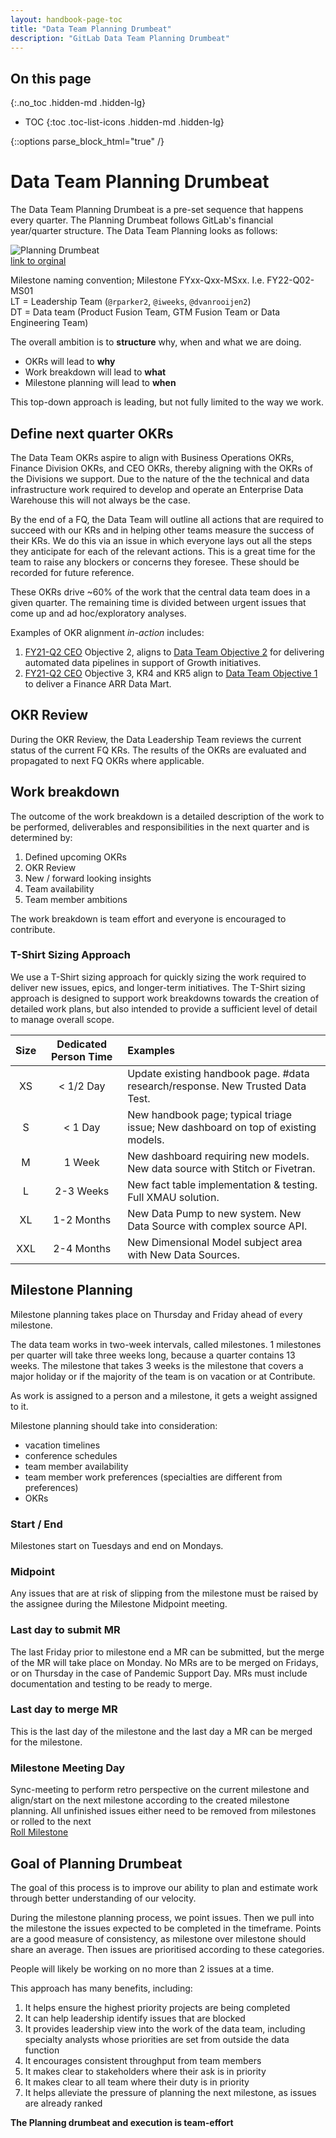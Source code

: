 ```yaml
---
layout: handbook-page-toc
title: "Data Team Planning Drumbeat"
description: "GitLab Data Team Planning Drumbeat"
---
```


## On this page
{:.no_toc .hidden-md .hidden-lg}

- TOC
{:toc .toc-list-icons .hidden-md .hidden-lg}

{::options parse_block_html="true" /}

# Data Team Planning Drumbeat
The Data Team Planning Drumbeat is a pre-set sequence that happens every quarter. The Planning Drumbeat follows GitLab's financial year/quarter structure. The Data Team Planning looks as follows:

![Planning Drumbeat](/handbook/business-technology/data-team/planning/Planning_Drumbeat.png) <br>
[link to orginal](https://docs.google.com/spreadsheets/d/1hdJqCfDPR-LqTTRBy4JEQ-MbrL-RyNHzXaMzvsGWkSQ/edit#gid=0)

Milestone naming convention; Milestone FYxx-Qxx-MSxx. I.e. FY22-Q02-MS01 <br>
LT = Leadership Team (`@rparker2`, `@iweeks`, `@dvanrooijen2`) <br>
DT = Data team (Product Fusion Team, GTM Fusion Team or Data Engineering Team)

The overall ambition is to **structure** why, when and what we are doing. 
- OKRs will lead to **why**
- Work breakdown will lead to **what**
- Milestone planning will lead to **when**

This top-down approach is leading, but not fully limited to the way we work. 

## Define next quarter OKRs
The Data Team OKRs aspire to align with Business Operations OKRs, Finance Division OKRs, and CEO OKRs, thereby aligning with the OKRs of the Divisions we support. Due to the nature of the the technical and data infrastructure work required to develop and operate an Enterprise Data Warehouse this will not always be the case.

By the end of a FQ, the Data Team will outline all actions that are required to succeed with our KRs and in helping other teams measure the success of their KRs. We do this via an issue in which everyone lays out all the steps they anticipate for each of the relevant actions. This is a great time for the team to raise any blockers or concerns they foresee. These should be recorded for future reference.

These OKRs drive ~60% of the work that the central data team does in a given quarter.
The remaining time is divided between urgent issues that come up and ad hoc/exploratory analyses.

Examples of OKR alignment _in-action_ includes:

1. [FY21-Q2 CEO](https://about.gitlab.com/company/okrs/fy21-q2/) Objective 2, aligns to [Data Team Objective 2](https://gitlab.com/groups/gitlab-com/business-ops/-/epics/80) for delivering automated data pipelines in support of Growth initiatives.
1. [FY21-Q2 CEO](https://about.gitlab.com/company/okrs/fy21-q2/) Objective 3, KR4 and KR5 align to [Data Team Objective 1](https://gitlab.com/groups/gitlab-com/business-ops/-/epics/79) to deliver a Finance ARR Data Mart.

## OKR Review
During the OKR Review, the Data Leadership Team reviews the current status of the current FQ KRs. The results of the OKRs are evaluated and propagated to next FQ OKRs where applicable.

## Work breakdown
The outcome of the work breakdown is a detailed description of the work to be performed, deliverables and responsibilities in the next quarter and is determined by:
1. Defined upcoming OKRs 
2. OKR Review
3. New / forward looking insights 
4. Team availability
5. Team member ambitions

The work breakdown is team effort and everyone is encouraged to contribute.

### T-Shirt Sizing Approach

We use a T-Shirt sizing approach for quickly sizing the work required to deliver new issues, epics, and longer-term initiatives. The T-Shirt sizing approach is designed to support work breakdowns towards the creation of detailed work plans, but also intended to provide a sufficient level of detail to manage overall scope.

| Size | Dedicated Person Time | Examples | 
| :--: | :--: | :-- |
| XS | < 1/2 Day | Update existing handbook page. #data research/response. New Trusted Data Test.
| S | < 1 Day | New handbook page; typical triage issue; New dashboard on top of existing models. 
| M | 1 Week | New dashboard requiring new models. New data source with Stitch or Fivetran.
| L | 2-3 Weeks | New fact table implementation & testing. Full XMAU solution.
| XL | 1-2 Months | New Data Pump to new system. New Data Source with complex source API.
| XXL | 2-4 Months | New Dimensional Model subject area with New Data Sources.


## Milestone Planning

Milestone planning takes place on Thursday and Friday ahead of every milestone. 

The data team works in two-week intervals, called milestones. 1 milestones per quarter will take three weeks long, because a quarter contains 13 weeks. The milestone that takes 3 weeks is the milestone that covers a major holiday or if the majority of the team is on vacation or at Contribute.

As work is assigned to a person and a milestone, it gets a weight assigned to it.

Milestone planning should take into consideration:

- vacation timelines
- conference schedules
- team member availability
- team member work preferences (specialties are different from preferences)
- OKRs

### Start / End
Milestones start on Tuesdays and end on Mondays.

### Midpoint
Any issues that are at risk of slipping from the milestone must be raised by the assignee during the Milestone Midpoint meeting. 

### Last day to submit MR
The last Friday prior to milestone end a MR can be submitted, but the merge of the MR will take place on Monday. No MRs are to be merged on Fridays, or on Thursday in the case of Pandemic Support Day. MRs must include documentation and testing to be ready to merge.

### Last day to merge MR 
This is the last day of the milestone and the last day a MR can be merged for the milestone.

### Milestone Meeting Day
Sync-meeting to perform retro perspective on the current milestone and align/start on the next milestone according to the created milestone planning.
All unfinished issues either need to be removed from milestones or rolled to the next
<br>[Roll Milestone](https://gitlab.com/gitlab-data/analytics/issues/new?issuable_template=Milestone%20Rolling)    

## Goal of Planning Drumbeat

The goal of this process is to improve our ability to plan and estimate work through better understanding of our velocity.

During the milestone planning process, we point issues.
Then we pull into the milestone the issues expected to be completed in the timeframe.
Points are a good measure of consistency, as milestone over milestone should share an average.
Then issues are prioritised according to these categories.

People will likely be working on no more than 2 issues at a time.

This approach has many benefits, including:

1. It helps ensure the highest priority projects are being completed
1. It can help leadership identify issues that are blocked
1. It provides leadership view into the work of the data team, including specialty analysts whose priorities are set from outside the data function
1. It encourages consistent throughput from team members
1. It makes clear to stakeholders where their ask is in priority
1. It makes clear to all team where their duty is in priority
1. It helps alleviate the pressure of planning the next milestone, as issues are already ranked

**The Planning drumbeat and execution is team-effort**
